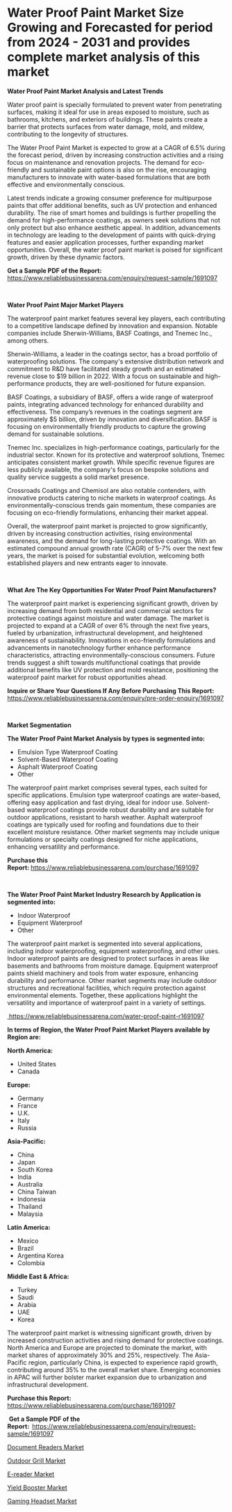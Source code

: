 <p><h1>Water Proof Paint Market Size Growing and Forecasted for period from 2024 - 2031 and provides complete market analysis of this market</h1></p><p><strong>Water Proof Paint Market Analysis and Latest Trends</strong></p>
<p><p>Water proof paint is specially formulated to prevent water from penetrating surfaces, making it ideal for use in areas exposed to moisture, such as bathrooms, kitchens, and exteriors of buildings. These paints create a barrier that protects surfaces from water damage, mold, and mildew, contributing to the longevity of structures.</p><p>The Water Proof Paint Market is expected to grow at a CAGR of 6.5% during the forecast period, driven by increasing construction activities and a rising focus on maintenance and renovation projects. The demand for eco-friendly and sustainable paint options is also on the rise, encouraging manufacturers to innovate with water-based formulations that are both effective and environmentally conscious.</p><p>Latest trends indicate a growing consumer preference for multipurpose paints that offer additional benefits, such as UV protection and enhanced durability. The rise of smart homes and buildings is further propelling the demand for high-performance coatings, as owners seek solutions that not only protect but also enhance aesthetic appeal. In addition, advancements in technology are leading to the development of paints with quick-drying features and easier application processes, further expanding market opportunities. Overall, the water proof paint market is poised for significant growth, driven by these dynamic factors.</p></p>
<p><strong>Get a Sample PDF of the Report:&nbsp;</strong> <a href="https://www.reliablebusinessarena.com/enquiry/request-sample/1691097?utm_campaign=1599&utm_medium=2&utm_source=Github&utm_content=ia&utm_term=17102024&utm_id=water-proof-paint">https://www.reliablebusinessarena.com/enquiry/request-sample/1691097</a></p>
<p>&nbsp;</p>
<p><strong>Water Proof Paint Major Market Players</strong></p>
<p><p>The waterproof paint market features several key players, each contributing to a competitive landscape defined by innovation and expansion. Notable companies include Sherwin-Williams, BASF Coatings, and Tnemec Inc., among others.</p><p>Sherwin-Williams, a leader in the coatings sector, has a broad portfolio of waterproofing solutions. The company's extensive distribution network and commitment to R&D have facilitated steady growth and an estimated revenue close to $19 billion in 2022. With a focus on sustainable and high-performance products, they are well-positioned for future expansion.</p><p>BASF Coatings, a subsidiary of BASF, offers a wide range of waterproof paints, integrating advanced technology for enhanced durability and effectiveness. The company’s revenues in the coatings segment are approximately $5 billion, driven by innovation and diversification. BASF is focusing on environmentally friendly products to capture the growing demand for sustainable solutions.</p><p>Tnemec Inc. specializes in high-performance coatings, particularly for the industrial sector. Known for its protective and waterproof solutions, Tnemec anticipates consistent market growth. While specific revenue figures are less publicly available, the company's focus on bespoke solutions and quality service suggests a solid market presence.</p><p>Crossroads Coatings and Chemisol are also notable contenders, with innovative products catering to niche markets in waterproof coatings. As environmentally-conscious trends gain momentum, these companies are focusing on eco-friendly formulations, enhancing their market appeal.</p><p>Overall, the waterproof paint market is projected to grow significantly, driven by increasing construction activities, rising environmental awareness, and the demand for long-lasting protective coatings. With an estimated compound annual growth rate (CAGR) of 5-7% over the next few years, the market is poised for substantial evolution, welcoming both established players and new entrants eager to innovate.</p></p>
<p>&nbsp;</p>
<p><strong>What Are The Key Opportunities For Water Proof Paint Manufacturers?</strong></p>
<p><p>The waterproof paint market is experiencing significant growth, driven by increasing demand from both residential and commercial sectors for protective coatings against moisture and water damage. The market is projected to expand at a CAGR of over 6% through the next five years, fueled by urbanization, infrastructural development, and heightened awareness of sustainability. Innovations in eco-friendly formulations and advancements in nanotechnology further enhance performance characteristics, attracting environmentally-conscious consumers. Future trends suggest a shift towards multifunctional coatings that provide additional benefits like UV protection and mold resistance, positioning the waterproof paint market for robust opportunities ahead.</p></p>
<p><strong>Inquire or Share Your Questions If Any Before Purchasing This Report:</strong> <a href="https://www.reliablebusinessarena.com/enquiry/pre-order-enquiry/1691097?utm_campaign=1599&utm_medium=2&utm_source=Github&utm_content=ia&utm_term=17102024&utm_id=water-proof-paint">https://www.reliablebusinessarena.com/enquiry/pre-order-enquiry/1691097</a></p>
<p>&nbsp;</p>
<p><strong>Market Segmentation</strong></p>
<p><strong>The Water Proof Paint Market Analysis by types is segmented into:</strong></p>
<p><ul><li>Emulsion Type Waterproof Coating</li><li>Solvent-Based Waterproof Coating</li><li>Asphalt Waterproof Coating</li><li>Other</li></ul></p>
<p><p>The waterproof paint market comprises several types, each suited for specific applications. Emulsion type waterproof coatings are water-based, offering easy application and fast drying, ideal for indoor use. Solvent-based waterproof coatings provide robust durability and are suitable for outdoor applications, resistant to harsh weather. Asphalt waterproof coatings are typically used for roofing and foundations due to their excellent moisture resistance. Other market segments may include unique formulations or specialty coatings designed for niche applications, enhancing versatility and performance.</p></p>
<p><strong>Purchase this Report:&nbsp;</strong><a href="https://www.reliablebusinessarena.com/purchase/1691097?utm_campaign=1599&utm_medium=2&utm_source=Github&utm_content=ia&utm_term=17102024&utm_id=water-proof-paint">https://www.reliablebusinessarena.com/purchase/1691097</a></p>
<p>&nbsp;</p>
<p><strong>The Water Proof Paint Market Industry Research by Application is segmented into:</strong></p>
<p><ul><li>Indoor Waterproof</li><li>Equipment Waterproof</li><li>Other</li></ul></p>
<p><p>The waterproof paint market is segmented into several applications, including indoor waterproofing, equipment waterproofing, and other uses. Indoor waterproof paints are designed to protect surfaces in areas like basements and bathrooms from moisture damage. Equipment waterproof paints shield machinery and tools from water exposure, enhancing durability and performance. Other market segments may include outdoor structures and recreational facilities, which require protection against environmental elements. Together, these applications highlight the versatility and importance of waterproof paint in a variety of settings.</p></p>
<p><a href="https://www.reliablebusinessarena.com/water-proof-paint-r1691097?utm_campaign=1599&utm_medium=2&utm_source=Github&utm_content=ia&utm_term=17102024&utm_id=water-proof-paint">&nbsp;https://www.reliablebusinessarena.com/water-proof-paint-r1691097</a></p>
<p><strong>In terms of Region, the Water Proof Paint Market Players available by Region are:</strong></p>
<p>
    <p> <strong> North America: </strong>
        <ul>
            <li>United States</li>
            <li>Canada</li>
        </ul>
        </p> 
    <p> <strong> Europe: </strong>
        <ul>
            <li>Germany</li>
            <li>France</li>
            <li>U.K.</li>
            <li>Italy</li>
            <li>Russia</li>
        </ul>
        </p> 
    <p> <strong> Asia-Pacific: </strong>
        <ul>
            <li>China</li>
            <li>Japan</li>
            <li>South Korea</li>
            <li>India</li>
            <li>Australia</li>
            <li>China Taiwan</li>
            <li>Indonesia</li>
            <li>Thailand</li>
            <li>Malaysia</li>
        </ul>
        </p> 
    <p> <strong> Latin America: </strong>
        <ul>
            <li>Mexico</li>
            <li>Brazil</li>
            <li>Argentina Korea</li>
            <li>Colombia</li>
        </ul>
        </p> 
    <p> <strong> Middle East & Africa: </strong>
        <ul>
            <li>Turkey</li>
            <li>Saudi</li>
            <li>Arabia</li>
            <li>UAE</li>
            <li>Korea</li>
        </ul>
    </p>
    </p>
<p><p>The waterproof paint market is witnessing significant growth, driven by increased construction activities and rising demand for protective coatings. North America and Europe are projected to dominate the market, with market shares of approximately 30% and 25%, respectively. The Asia-Pacific region, particularly China, is expected to experience rapid growth, contributing around 35% to the overall market share. Emerging economies in APAC will further bolster market expansion due to urbanization and infrastructural development.</p></p>
<p><strong>Purchase this Report: </strong><a href="https://www.reliablebusinessarena.com/purchase/1691097?utm_campaign=1599&utm_medium=2&utm_source=Github&utm_content=ia&utm_term=17102024&utm_id=water-proof-paint">https://www.reliablebusinessarena.com/purchase/1691097</a></p>
<p>&nbsp;<strong>Get a Sample PDF of the Report:&nbsp;&nbsp;</strong><a href="https://www.reliablebusinessarena.com/enquiry/request-sample/1691097?utm_campaign=1599&utm_medium=2&utm_source=Github&utm_content=ia&utm_term=17102024&utm_id=water-proof-paint">https://www.reliablebusinessarena.com/enquiry/request-sample/1691097</a></p>
<p><strong></strong></p>
<p><p><a href="https://www.linkedin.com/pulse/document-readers-market-overview-forecast-2024-2031-detailed-opjpc?utm_campaign=1599&utm_medium=2&utm_source=Github&utm_content=ia&utm_term=17102024&utm_id=water-proof-paint">Document Readers Market</a></p><p><a href="https://www.linkedin.com/pulse/outdoor-grill-market-size-growth-industry-analysis-segmentation-2wmzc?utm_campaign=1599&utm_medium=2&utm_source=Github&utm_content=ia&utm_term=17102024&utm_id=water-proof-paint">Outdoor Grill Market</a></p><p><a href="https://www.linkedin.com/pulse/e-reader-market-drivers-challenges-forecast-2024-2031-bultigen-1zbqc?utm_campaign=1599&utm_medium=2&utm_source=Github&utm_content=ia&utm_term=17102024&utm_id=water-proof-paint">E-reader Market</a></p><p><a href="https://github.com/JosephineMcguire65/Market-Research-Report-List-1/blob/main/yield-booster-market.md?utm_campaign=1599&utm_medium=2&utm_source=Github&utm_content=ia&utm_term=17102024&utm_id=water-proof-paint">Yield Booster Market</a></p><p><a href="https://www.linkedin.com/pulse/gaming-headset-market-evolution-global-trends-regional-dynamics-mqswc?utm_campaign=1599&utm_medium=2&utm_source=Github&utm_content=ia&utm_term=17102024&utm_id=water-proof-paint">Gaming Headset Market</a></p></p>